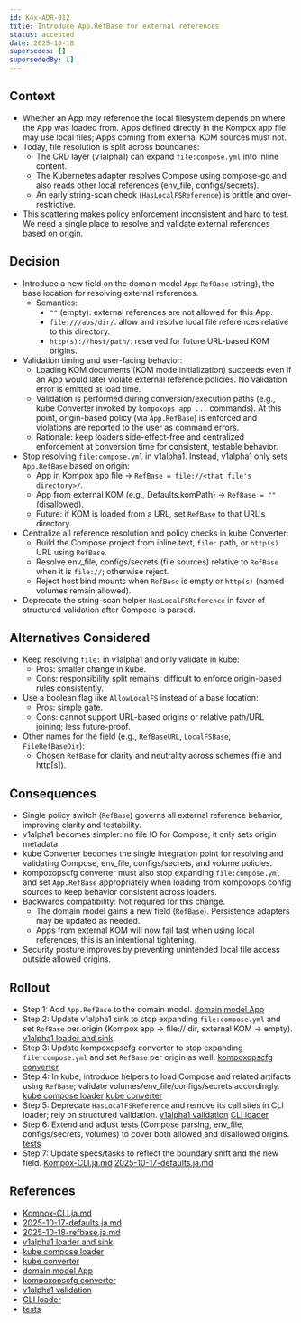 ```yaml
---
id: K4x-ADR-012
title: Introduce App.RefBase for external references
status: accepted
date: 2025-10-18
supersedes: []
supersededBy: []
---
```


## Context

- Whether an App may reference the local filesystem depends on where the App was loaded from. Apps defined directly in the Kompox app file may use local files; Apps coming from external KOM sources must not.
- Today, file resolution is split across boundaries:
  - The CRD layer (v1alpha1) can expand `file:compose.yml` into inline content.
  - The Kubernetes adapter resolves Compose using compose-go and also reads other local references (env_file, configs/secrets).
  - An early string-scan check (`HasLocalFSReference`) is brittle and over-restrictive.
- This scattering makes policy enforcement inconsistent and hard to test. We need a single place to resolve and validate external references based on origin.

## Decision

- Introduce a new field on the domain model `App`: `RefBase` (string), the base location for resolving external references.
  - Semantics:
    - `""` (empty): external references are not allowed for this App.
    - `file:///abs/dir/`: allow and resolve local file references relative to this directory.
    - `http(s)://host/path/`: reserved for future URL-based KOM origins.
- Validation timing and user-facing behavior:
  - Loading KOM documents (KOM mode initialization) succeeds even if an App would later violate external reference policies. No validation error is emitted at load time.
  - Validation is performed during conversion/execution paths (e.g., kube Converter invoked by `kompoxops app ...` commands). At this point, origin-based policy (via `App.RefBase`) is enforced and violations are reported to the user as command errors.
  - Rationale: keep loaders side-effect-free and centralized enforcement at conversion time for consistent, testable behavior.
- Stop resolving `file:compose.yml` in v1alpha1. Instead, v1alpha1 only sets `App.RefBase` based on origin:
  - App in Kompox app file → `RefBase = file://<that file's directory>/`.
  - App from external KOM (e.g., Defaults.komPath) → `RefBase = ""` (disallowed).
  - Future: if KOM is loaded from a URL, set `RefBase` to that URL's directory.
- Centralize all reference resolution and policy checks in kube Converter:
  - Build the Compose project from inline text, `file:` path, or `http(s)` URL using `RefBase`.
  - Resolve env_file, configs/secrets (file sources) relative to `RefBase` when it is `file://`; otherwise reject.
  - Reject host bind mounts when `RefBase` is empty or `http(s)` (named volumes remain allowed).
- Deprecate the string-scan helper `HasLocalFSReference` in favor of structured validation after Compose is parsed.

## Alternatives Considered

- Keep resolving `file:` in v1alpha1 and only validate in kube:
  - Pros: smaller change in kube.
  - Cons: responsibility split remains; difficult to enforce origin-based rules consistently.
- Use a boolean flag like `AllowLocalFS` instead of a base location:
  - Pros: simple gate.
  - Cons: cannot support URL-based origins or relative path/URL joining; less future-proof.
- Other names for the field (e.g., `RefBaseURL`, `LocalFSBase`, `FileRefBaseDir`):
  - Chosen `RefBase` for clarity and neutrality across schemes (file and http[s]).

## Consequences

- Single policy switch (`RefBase`) governs all external reference behavior, improving clarity and testability.
- v1alpha1 becomes simpler: no file IO for Compose; it only sets origin metadata.
- kube Converter becomes the single integration point for resolving and validating Compose, env_file, configs/secrets, and volume policies.
- kompoxopscfg converter must also stop expanding `file:compose.yml` and set `App.RefBase` appropriately when loading from kompoxops config sources to keep behavior consistent across loaders.
- Backwards compatibility: Not required for this change.
  - The domain model gains a new field (`RefBase`). Persistence adapters may be updated as needed.
  - Apps from external KOM will now fail fast when using local references; this is an intentional tightening.
- Security posture improves by preventing unintended local file access outside allowed origins.

## Rollout

- Step 1: Add `App.RefBase` to the domain model. [domain model App]
- Step 2: Update v1alpha1 sink to stop expanding `file:compose.yml` and set `RefBase` per origin (Kompox app → file:// dir, external KOM → empty). [v1alpha1 loader and sink]
- Step 3: Update kompoxopscfg converter to stop expanding `file:compose.yml` and set `RefBase` per origin as well. [kompoxopscfg converter]
- Step 4: In kube, introduce helpers to load Compose and related artifacts using `RefBase`; validate volumes/env_file/configs/secrets accordingly. [kube compose loader] [kube converter]
- Step 5: Deprecate `HasLocalFSReference` and remove its call sites in CLI loader; rely on structured validation. [v1alpha1 validation] [CLI loader]
- Step 6: Extend and adjust tests (Compose parsing, env_file, configs/secrets, volumes) to cover both allowed and disallowed origins. [tests]
- Step 7: Update specs/tasks to reflect the boundary shift and the new field. [Kompox-CLI.ja.md] [2025-10-17-defaults.ja.md]

## References

- [Kompox-CLI.ja.md]
- [2025-10-17-defaults.ja.md]
- [2025-10-18-refbase.ja.md]
- [v1alpha1 loader and sink]
- [kube compose loader]
- [kube converter]
- [domain model App]
- [kompoxopscfg converter]
- [v1alpha1 validation]
- [CLI loader]
- [tests]

[Kompox-CLI.ja.md]: ../v1/Kompox-CLI.ja.md
[2025-10-17-defaults.ja.md]: ../../_dev/tasks/2025-10-17-defaults.ja.md
[2025-10-18-refbase.ja.md]: ../../_dev/tasks/2025-10-18-refbase.ja.md
[v1alpha1 loader and sink]: ../../config/crd/ops/v1alpha1/sink_tomodels.go
[kube compose loader]: ../../adapters/kube/compose.go
[kube converter]: ../../adapters/kube/converter.go
[domain model App]: ../../domain/model/app.go
[kompoxopscfg converter]: ../../config/kompoxopscfg/converter.go
[v1alpha1 validation]: ../../config/crd/ops/v1alpha1/app_validation.go
[CLI loader]: ../../cmd/kompoxops/kom_loader.go
[tests]: ../../tests/